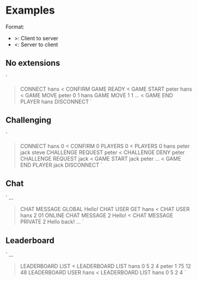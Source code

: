 # Examples

Format:

- &gt;: Client to server
- &lt;: Server to client

## No extensions

`
> CONNECT hans
< CONFIRM
> GAME READY
< GAME START peter hans
< GAME MOVE peter 0 1 hans
> GAME MOVE 1 1
...
< GAME END PLAYER hans
> DISCONNECT
`

## Challenging

`
> CONNECT hans 0
< CONFIRM 0
> PLAYERS 0
< PLAYERS 0 hans peter jack steve
> CHALLENGE REQUEST peter
< CHALLENGE DENY peter
> CHALLENGE REQUEST jack
< GAME START jack peter
...
< GAME END PLAYER jack
> DISCONNECT
`

## Chat

`
...
> CHAT MESSAGE GLOBAL Hello!
> CHAT USER GET hans
< CHAT USER hans 2 01 ONLINE
> CHAT MESSAGE 2 Hello!
< CHAT MESSAGE PRIVATE 2 Hello back!
...
`

## Leaderboard

`
...
> LEADERBOARD LIST
< LEADERBOARD LIST hans 0 5 2 4 peter 1 75 12 48
> LEADERBOARD USER hans
< LEADERBOARD LIST hans 0 5 2 4
`

